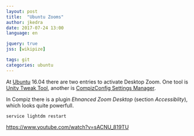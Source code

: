 ```yaml
---
layout: post
title:  "Ubuntu Zooms"
author: jkedra
date: 2017-07-24 13:00
language: en

jquery: true
jss: [wikipize]

tags: git
categories: ubuntu
---
```


At [Ubuntu](we:Ubuntu_(operating_system)) 16.04
there are two entries to activate Desktop Zoom.
One tool is [Unity Tweak Tool](we:),
another is [CompizConfig Settings Manager](we:).

In Compiz there is a plugin _Ehnanced Zoom Desktop_ (section _Accessiblity_),
which looks quite powerfull.

    service lightdm restart

<https://www.youtube.com/watch?v=sACNU_819TU>
